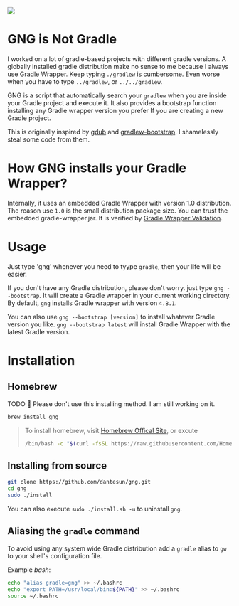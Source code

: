 ![](https://github.com/dantesun/gng/workflows/Validate%20Gradle%20Wrapper/badge.svg)

# GNG is Not Gradle

I worked on a lot of gradle-based projects with different gradle versions. A globally installed gradle distribution make no sense to me because I always use Gradle Wrapper. 
Keep typing `./gradlew` is cumbersome. Even worse when you have to type `../gradlew`, or `../../gradlew`.

GNG is a script that automatically search your `gradlew` when you are inside your Gradle project and execute it. 
It also provides a bootstrap function installing any Gradle wrapper version you prefer If you are creating a new Gradle project.

This is originally inspired by [gdub](https://www.gdub.rocks/) and [gradlew-bootstrap](https://github.com/viphe/gradlew-bootstrap). 
I shamelessly steal some code from them.

# How GNG installs your Gradle Wrapper?

Internally, it uses an embedded Gradle Wrapper with version 1.0 distribution. The reason use `1.0` is the small distribution package size.
You can trust the embedded gradle-wrapper.jar. It is verified by [Gradle Wrapper Validation](https://github.com/marketplace/actions/gradle-wrapper-validation).

# Usage

Just type 'gng' whenever you need to tyype `gradle`, then your life will be easier.

If you don't have any Gradle distribution, please don't worry. just type `gng --bootstrap`. It will create a Gradle wrapper in your current
working directory. By default, `gng` installs Gradle wrapper with version `4.8.1`. 

You can also use `gng --bootstrap [version]` to install whatever Gradle version you like. `gng --bootstrap latest` will install Gradle Wrapper with the latest Gradle version.



# Installation

## Homebrew
TODO :no_entry_sign: Please don't use this installing method.  I am still working on it.

```bash
brew install gng
```

>
>To install homebrew, visit [Homebrew Offical Site](https://brew.sh/), or excute 
>```bash
>/bin/bash -c "$(curl -fsSL https://raw.githubusercontent.com/Homebrew/install/master/install.sh)"
>```
>
## Installing from source

```bash
git clone https://github.com/dantesun/gng.git
cd gng
sudo ./install
```
You can also execute `sudo ./install.sh -u` to uninstall `gng`.

## Aliasing the `gradle` command
To avoid using any system wide Gradle distribution add a `gradle` alias to `gw` to your shell's configuration file.

Example *bash*:

```bash
echo "alias gradle=gng" >> ~/.bashrc
echo "export PATH=/usr/local/bin:${PATH}" >> ~/.bashrc
source ~/.bashrc
```
